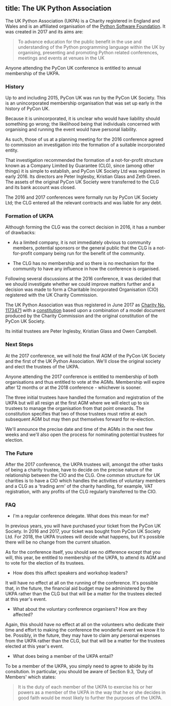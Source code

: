 title: The UK Python Association
---

The UK Python Association (UKPA) is a Charity registered in England and Wales  and is an affiliated organisation of the [Python Software Foundation](https://www.python.org/psf/). It was created in 2017 and its aims are:

> To advance education for the public benefit in the use and understanding of the Python programming language within the UK by organising, presenting and promoting Python related conferences, meetings and events at venues in the UK

Anyone attending the PyCon UK conference is entitled to annual membership of the UKPA.

### History

Up to and including 2015, PyCon UK was run by the PyCon UK Society. This
is an unincorporated membership organisation that was set up early in
the history of PyCon UK.

Because it is unincorporated, it is unclear who would have liability should something go wrong; the likelihood being that individuals concerned with
organising and running the event would have personal liability.

As such, those of us at a planning meeting for the 2016 conference agreed to commission an investigation into the formation of a suitable incorporated entity.

That investigation recommended the formation of a not-for-profit structure known as a Company Limited by Guarantee (CLG), since (among other things) it is simple to establish, and PyCon UK Society Ltd was registered in early 2016.
Its directors are Peter Inglesby, Kristian Glass and Zeth Green.
The assets of the original PyCon UK Society were transferred to the CLG and its bank account was closed.

The 2016 and 2017 conferences were formally run by PyCon UK Society Ltd; the CLG entered all the relevant contracts and was liable for any debt.

### Formation of UKPA

Although forming the CLG was the correct decision in 2016, it has a number of drawbacks:

* As a limited company, it is not immediately obvious to community members,
potential sponsors or the general public that the CLG is a not-for-profit 
company being run for the benefit of the community.

* The CLG has no membership and so there is no mechanism for the community to
have any influence in how the conference is organised.

Following several discussions at the 2016 conference, it was decided that
we should investigate whether we could improve matters further and a decision
was made to form a Charitable Incorporated Organisation (CIO) registered with the UK Charity Commission.

The UK Python Association was thus registered in June 2017 as 
[Charity No. 1173471](http://apps.charitycommission.gov.uk/Showcharity/RegisterOfCharities/SearchResultHandler.aspx?RegisteredCharityNumber=1173471) 
with a [constitution](https://github.com/PyconUK/ukpa-constitution/releases/latest) based upon a combination of a model document produced by 
the Charity Commission and the original constitution of the PyCon UK Society.

Its initial trustees are Peter Inglesby, Kristian Glass and Owen Campbell.

### Next Steps

At the 2017 conference, we will hold the final AGM of the PyCon UK Society and
the first of the UK Python Association. We'll close the original society and elect the trustees of the UKPA.

Anyone attending the 2017 conference is entitled to membership of both
organisations and thus entitled to vote at the AGMs. Membership will expire after 12 months or at the 2018 conference - whichever is sooner.

The three initial trustees have handled the formation and registration of the
UKPA but will all resign at the first AGM where we will elect up to six
trustees to manage the organisation from that point onwards. The constitution
specifies that two of those trustees must retire at each subsequent AGM but may
then put themselves forward for re-election.

We'll announce the precise date and time of the AGMs in the next few weeks and 
we'll also open the process for nominating potential trustees for election.

### The Future

After the 2017 conference, the UKPA trustees will, amongst the other tasks of
being a charity trustee, have to decide on the precise nature of the
relationship between the CIO and the CLG. One common structure for UK charities
is to have a CIO which handles the activities of voluntary members and a 
CLG as a 'trading arm' of the charity handling, for example, VAT registration,
with any profits of the CLG regularly transferred to the CIO.

### FAQ

* I'm a regular conference delegate. What does this mean for me?

In previous years, you will have purchased your ticket from the PyCon UK Society. In 2016 and 2017, your ticket was bought from PyCon UK Society Ltd.
For 2018, the UKPA trustees will decide what happens, but it's possible there
will be no change from the current situation.

As for the conference itself, you should see no difference except that you
will, this year, be entitled to membership of the UKPA, to attend its AGM
and to vote for the election of its trustees.

* How does this affect speakers and workshop leaders?

It will have no effect at all on the running of the conference. It's possible
that, in the future, the financial aid budget may be administered by the UKPA
rather than the CLG but that will be a matter for the trustees elected at this
year's event.

* What about the voluntary conference organisers? How are they affected?

Again, this should have no effect at all on the volunteers who dedicate their
time and effort to making the conference the wonderful event we know it to be.
Possibly, in the future, they may have to claim any personal expenses from the UKPA rather than the CLG, but that will be a matter for the trustees elected
at this year's event.

* What does being a member of the UKPA entail?

To be a member of the UKPA, you simply need to agree to abide by its
consitution. In particular, you should be aware of Section 9.3, 'Duty
of Members' which states:

> It is the duty of each member of the UKPA to exercise his or her powers
> as a member of the UKPA in the way that he or she decides in good faith
> would be most likely to further the purposes of the UKPA.